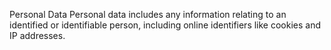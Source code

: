 Personal Data 
Personal data includes any information relating to an identified or identifiable person, including online identifiers like cookies and IP addresses.
